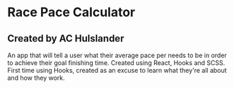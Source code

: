 # Race Pace Calculator

## Created by AC Hulslander

An app that will tell a user what their average pace per needs to be in order to achieve their goal finishing time.  Created using React, Hooks and SCSS.  First time using Hooks, created as an excuse to learn what they're all about and how they work.